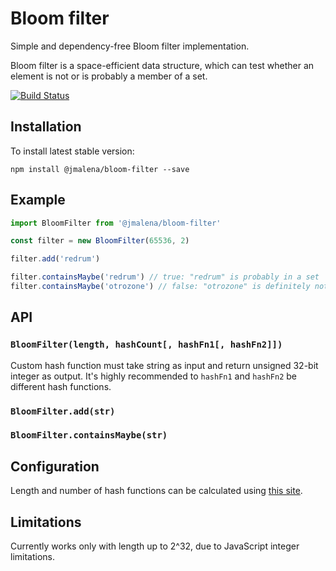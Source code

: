 # Bloom filter

Simple and dependency-free Bloom filter implementation.

Bloom filter is a space-efficient data structure, which can test whether an element is not or is probably a member of a set.

[![Build Status](https://travis-ci.org/jmalena/bloom-filter.svg?branch=master)](https://travis-ci.org/jmalena/bloom-filter)

## Installation

To install latest stable version:

```
npm install @jmalena/bloom-filter --save
```

## Example

```js
import BloomFilter from '@jmalena/bloom-filter'

const filter = new BloomFilter(65536, 2)

filter.add('redrum')

filter.containsMaybe('redrum') // true: "redrum" is probably in a set
filter.containsMaybe('otrozone') // false: "otrozone" is definitely not in a set
```

## API

### `BloomFilter(length, hashCount[, hashFn1[, hashFn2]])`

Custom hash function must take string as input and return unsigned 32-bit integer as output. It's highly recommended to `hashFn1` and `hashFn2` be different hash functions.

### `BloomFilter.add(str)`
### `BloomFilter.containsMaybe(str)`

## Configuration

Length and number of hash functions can be calculated using [this site](http://hur.st/bloomfilter).

## Limitations

Currently works only with length up to 2^32, due to JavaScript integer limitations.
